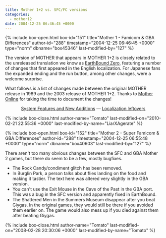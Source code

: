```yaml
---
title: Mother 1+2 vs. SFC/FC versions
categories:
  - mother12
date: 2004-12-25 06:46:45 +0000
---
```

{% include box-open.html box-id="151" title="Mother 1 - Famicom &amp; GBA Differences" author-id="288" timestamp="2004-12-25 06:46:45 +0000" type="norm" dbname="box45346" last-modified-by="127" %}
<p>The version of MOTHER that appears in MOTHER 1+2 is closely related to the unreleased translation we know as <a href="http://www.starmen.net/mother1">EarthBound Zero</a>, featuring a number of changes that first appeared in the English localization. For Japanese fans the expanded ending and the run button, among other changes, were a welcome surprise. </p>

<p>What follows is a list of changes made between the original MOTHER release in 1989 and the 2003 release of MOTHER 1+2. Thanks to <a href="http://mna.net/mol">Mother Online</a> for taking the time to document the changes!</p>

<p align="center"><a href="eb0/systemfeatures">System Features and New Additions</a> — <a href="eb0/localization">Localization leftovers</a></p>
{% include box-close.html author-name="Tomato" last-modified-on="2010-02-21 22:55:36 +0000" last-modified-by-name="LiarXAgerate" %}

{% include box-open.html box-id="152" title="Mother 2 - Super Famicom &amp; GBA Differences" author-id="288" timestamp="2004-12-25 06:55:48 +0000" type="norm" dbname="box40603" last-modified-by="127" %}
<p>There aren't too many obvious changes between the SFC and GBA Mother 2 games, but there do seem to be a few, mostly bugfixes.</p>
<ul class="spacey">
<li>The Rock Candy/condiment glitch has been removed.</li>
<li>In Burglin Park, a person talks about flies landing on the food and making it tastier. The text here was altered very slightly in the GBA version.</li>
<li>You can't use the Exit Mouse in the Cave of the Past in the GBA port. This was a bug in the SFC version and apparently fixed in EarthBound.</li>
<li>The Shattered Men in the Summers Museum disappear after you beat Giygas. In the original games, they would still be there if you avoided them earlier on. The game would also mess up if you died against them after beating Giygas.</li>
</ul>
{% include box-close.html author-name="Tomato" last-modified-on="2008-02-28 20:30:06 +0000" last-modified-by-name="Tomato" %}
